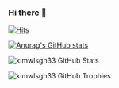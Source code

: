 ### Hi there 👋

[![Hits](https://hits.seeyoufarm.com/api/count/incr/badge.svg?url=https%3A%2F%2Fgithub.com%2Fkimwlsgh33&count_bg=%231EBCDB&title_bg=%23555555&icon=verizon.svg&icon_color=%23E7E7E7&title=view_count&edge_flat=false)](https://hits.seeyoufarm.com)

[![Anurag's GitHub stats](https://github-readme-stats.vercel.app/api?username=kimwlsgh33)](https://github.com/anuraghazra/github-readme-stats)

![kimwlsgh33 GitHub Stats](https://server.dooboo.io/github-stats-advanced/kimwlsgh33)

![kimwlsgh33 GitHub Trophies](https://server.dooboo.io/github-trophies/kimwlsgh33)

<!--
**kimwlsgh33/kimwlsgh33** is a ✨ _special_ ✨ repository because its `README.md` (this file) appears on your GitHub profile.

Here are some ideas to get you started:

- 🔭 I’m currently working on ...
- 🌱 I’m currently learning ...
- 👯 I’m looking to collaborate on ...
- 🤔 I’m looking for help with ...
- 💬 Ask me about ...
- 📫 How to reach me: ...
- 😄 Pronouns: ...
- ⚡ Fun fact: ...
-->
